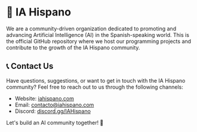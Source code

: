 # 🤖 IA Hispano

We are a community-driven organization dedicated to promoting and advancing Artificial Intelligence (AI) in the Spanish-speaking world. This is the official GitHub repository where we host our programming projects and contribute to the growth of the IA Hispano community.

## 📞 Contact Us

Have questions, suggestions, or want to get in touch with the IA Hispano community? Feel free to reach out to us through the following channels:

- Website: [iahispano.com](https://iahispano.com)
- Email: contacto@iahispano.com
- Discord: [discord.gg/IAHispano](https://discord.gg/iahispano)

Let's build an AI community together! 🤝
